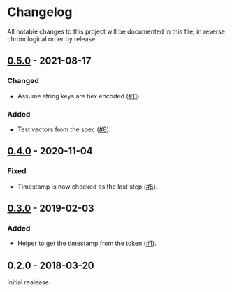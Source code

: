 # Changelog

All notable changes to this project will be documented in this file, in reverse chronological order by release.

## [0.5.0](https://github.com/tuupola/pybranca/compare/0.4.0...master) - 2021-08-17

### Changed
- Assume string keys are hex encoded ([#11](https://github.com/tuupola/pybranca/pull/11)).

### Added
- Test vectors from the spec ([#8](https://github.com/tuupola/pybranca/pull/8)).

## [0.4.0](https://github.com/tuupola/pybranca/compare/0.3.0...0.4.0) - 2020-11-04

### Fixed
- Timestamp is now checked as the last step ([#5](https://github.com/tuupola/pybranca/pull/5)).

## [0.3.0](https://github.com/tuupola/pybranca/compare/0.2.0...0.3.0) - 2019-02-03

### Added
- Helper to get the timestamp from the token ([#1](https://github.com/tuupola/pybranca/pull/1)).


## 0.2.0 - 2018-03-20

Initial realease.
